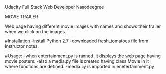    Udacity Full Stack Web Developer Nanodeegree
   
 MOVIE TRAILER
 
Web page having different movie images with names and shows their trailer when we click on the images.

#Installation
  -install Python 2.7
  -downloaded fresh_tomatoes file from instructor notes.

#Usage:
 -when entertainment.py is runned ,it displays the web page having movie posters.
 -also a media.py file is created having class Movie in it where functions are defined.
-media.py is imported in enetertainment.py
